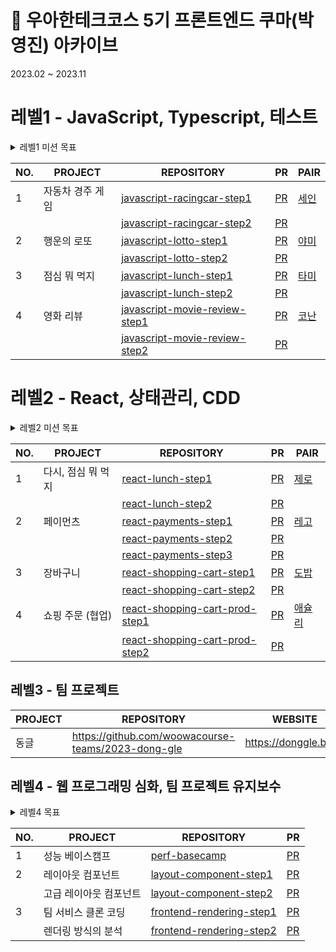 # 🚀 우아한테크코스 5기 프론트엔드 쿠마(박영진) 아카이브

2023.02 ~ 2023.11

# 레벨1 - JavaScript, Typescript, 테스트

<details>
  <summary>레벨1 미션 목표</summary>
  
  ## [1주 차] 자동차 경주 - 온보딩, 테스트

### 목표 경험

- Github 기반으로 온라인 코드 리뷰코딩 컨벤션을 준수하며 개발단위 테스트를 작성하며 개발함수(또는 메서드)를 분리하는 리팩터링

### 학습 키워드

- 단위 테스트
- JS 기초

## [2~3주 차] 로또 - TDD와 리팩터링

### 목표 경험

- UI와 도메인 영역을 분리할 수 있는 설계를 고민해보고, 목적에 맞게 객체와 함수를 활용단위 테스트 기반으로 점진적인 리팩터링기본적인 웹 표준을 준수하는 웹 UI 개발

### 학습 키워드

- TDD
- 객체
- 함수
- OOP 기초
- HTML/CSS 기초
- 브라우저 이벤트 기초

## [4~5주 차] 점심 뭐 먹지 - 컴포넌트

### 목표 경험

- 어플리케이션을 컴포넌트 단위로 모듈화하여 개발TypeScript의 기본 문법을 익히며 필요성을 경험UI 환경에서의 테스트

### 학습 키워드

- Component
- SPA
- TypeScript 기초
- E2E 테스트 기초

## [6~8주 차] 영화 리뷰 - 웹앱

### 목표 경험

- 자바스크립트 언어의 비동기 개념 이해 및 활용API 통신을 처리할 때 기술적, UX적으로 고려해야 하는 케이스를 고민하고 개선TypeScript에 익숙해지며 보다 적극적으로 활용테스트 더블의 필요성 경험 및 적용

### 학습 키워드

- HTTP 기초
- RESTful API
- TypeScript 심화
</details>

| NO. | PROJECT | REPOSITORY | PR | PAIR |
| --- | --- | --- | --- | --- |
| 1 | 자동차 경주 게임 | [javascript-racingcar-step1](https://github.com/yogjin/javascript-racingcar/tree/yogjin) | [PR](https://github.com/woowacourse/javascript-racingcar/pull/180) | [세인](https://github.com/semnil5202) |
|  |  | [javascript-racingcar-step2](https://github.com/yogjin/javascript-racingcar/tree/step2) | [PR](https://github.com/woowacourse/javascript-racingcar/pull/240) |  |
| 2 | 행운의 로또 | [javascript-lotto-step1](https://github.com/yogjin/javascript-lotto/tree/step1) | [PR](https://github.com/woowacourse/javascript-lotto/pull/200) | [야미](https://github.com/feb-dain) |
| |  | [javascript-lotto-step2](https://github.com/yogjin/javascript-lotto/tree/step2) | [PR](https://github.com/woowacourse/javascript-lotto/pull/251) |  |
| 3 | 점심 뭐 먹지 | [javascript-lunch-step1](https://github.com/yogjin/javascript-lunch/tree/step1) | [PR](https://github.com/woowacourse/javascript-lunch/pull/44) | [타미](https://github.com/xodms0309) |
| |  | [javascript-lunch-step2](https://github.com/yogjin/javascript-lunch/tree/step2) | [PR](https://github.com/woowacourse/javascript-lunch/pull/100) |  |
| 4 | 영화 리뷰 | [javascript-movie-review-step1](https://github.com/yogjin/javascript-movie-review/tree/step1) | [PR](https://github.com/woowacourse/javascript-movie-review/pull/19) | [코난](https://github.com/cruelladevil) |
| |  | [javascript-movie-review-step2](https://github.com/yogjin/javascript-movie-review/tree/step2) | [PR](https://github.com/woowacourse/javascript-movie-review/pull/86) |  |


# 레벨2 - React, 상태관리, CDD

<details>
  <summary>레벨2 미션 목표</summary>
  
  ## [1주 차] 점심 뭐 먹지 - 리액트 온보딩

### 목표 경험

- 레벨1에서 구현하고 사용해본 점심 메뉴 애플리케이션을 React로 구현
- React 공식 문서를 단순히 학습이 아닌 구현 목적을 가지고 활용하고 공식 문서를 활용한 본인만의 접근 방식 만들기
- JS로 구현해본 컴포넌트를 React 컴포넌트로 작성

### 학습 키워드

- React 기초
- TDD

## [2~4주 차] 페이먼츠 - 컴포넌트 주도 개발(CDD)

### 목표 경험

- 재사용 가능한 단위의 컴포넌트에 대한 기준 정의
- 스토리북을 이용해 컴포넌트 단위가 가지는 스토리에 대해 문서화하여 표현
- 컴포넌트 단위로, 어떤 스토리가 가능한지 이야기하기

### 학습 키워드

- TDD
- CDD
- Component
- Storybook
- Custom hook

## [5~6주 차] 장바구니 - 복잡한 상태 관리, 라우팅

### 목표 경험

- 상태 관리 라이브러리를 사용하여 상태 관리를 구현할 수 있으며, 이를 통해 애플리케이션의 안정성과 유지 보수성 향상
- 다양한 테스트 도구를 스스로 비교 분석하고, 자신에게 가장 적합한 도구를 선정하여 활용
- MSW를 이용한 mocking을 통해 서버와의 연결전 준비

### 학습 키워드

- TDD
- State
- SPA

## [7~9주 차] 장바구니 - 협업 미션

### 목표 경험

- 네트워크와 비동기 처리
- 타입스크립트를 이용한 데이터 포맷 설정
- 프론트엔드 배포
- 네트워크 상황, 비동기 처리에 따른 UI/UX 설계

### 학습 키워드

- MSW
- TypeScript
- 배포
</details>

| NO. | PROJECT | REPOSITORY | PR | PAIR |
| --- | --- | --- | --- | --- |
| 1 | 다시, 점심 뭐 먹지 | [react-lunch-step1](https://github.com/yogjin/react-lunch/tree/step1) | [PR](https://github.com/woowacourse/react-lunch/pull/45) | [제로](https://github.com/inyeong-kang) |
|  |  | [react-lunch-step2](https://github.com/yogjin/react-lunch/tree/step2) | [PR](https://github.com/woowacourse/react-lunch/pull/68) |  |
| 2 | 페이먼츠 | [react-payments-step1](https://github.com/yogjin/react-payments/tree/step1) | [PR](https://github.com/woowacourse/react-payments/pull/234) | [레고](https://github.com/regularPark) |
|  |  | [react-payments-step2](https://github.com/yogjin/react-payments/tree/step2) | [PR](https://github.com/woowacourse/react-payments/pull/278) |  |
| |  | [react-payments-step3](https://github.com/yogjin/react-payments/tree/step3) | [PR](https://github.com/woowacourse/react-payments/pull/328) |  |
| 3 | 장바구니 | [react-shopping-cart-step1](https://github.com/yogjin/react-shopping-cart/tree/step1) | [PR](https://github.com/woowacourse/react-shopping-cart/pull/189) | [도밥](https://github.com/Creative-Lee) |
|  |  | [react-shopping-cart-step2](https://github.com/yogjin/react-shopping-cart/tree/step2) | [PR](https://github.com/woowacourse/react-shopping-cart/pull/212) |  |
| 4 | 쇼핑 주문 (협업) | [react-shopping-cart-prod-step1](https://github.com/yogjin/react-shopping-cart-prod/tree/step1) | [PR](https://github.com/woowacourse/react-shopping-cart-prod/pull/111) | [애슐리](https://github.com/ashleysyheo) |
|  |  | [react-shopping-cart-prod-step2](https://github.com/yogjin/react-shopping-cart-prod/tree/step2) | [PR](https://github.com/woowacourse/react-shopping-cart-prod/pull/171) |  |


## 레벨3 - **팀 프로젝트**

| PROJECT | REPOSITORY | WEBSITE |
| --- | --- | --- |
| 동글 | https://github.com/woowacourse-teams/2023-dong-gle | https://donggle.blog/ |

## 레벨4 - **웹 프로그래밍 심화, 팀 프로젝트 유지보수**

<details>
  <summary>레벨4 목표</summary>

### 1. 프론트엔드 성능을 측정, 분석하고 개선해본다.

> 성능 개선과 관련된 네트워크 키워드, 브라우저 렌더링 과정에 대한 이해도를 높인다.
> 

### 2. 재사용 가능한 레이아웃 컴포넌트를 개발하고 활용해본다.

> 사용자 경험을 향상시키는 CSS 레이아웃 구축 역량을 개발한다.
> 

### 3. 프론트엔드의 다양한 렌더링 방식에 대해 학습하고 적용해본다.

> 팀 서비스 페이지 클론코딩을 통해 프론트엔드의 렌더링 방식을 이해한다.
>
</details>

| NO. | PROJECT | REPOSITORY | PR |
| --- | --- | --- | --- |
| 1 | 성능 베이스캠프 | [perf-basecamp](https://github.com/yogjin/perf-basecamp/tree/yogjin) | [PR](https://github.com/woowacourse/perf-basecamp/pull/92) |
| 2 | 레이아웃 컴포넌트 | [layout-component-step1](https://github.com/yogjin/layout-component/tree/step1) | [PR](https://github.com/woowacourse/layout-component/pull/24) |
| | 고급 레이아웃 컴포넌트 | [layout-component-step2](https://github.com/yogjin/layout-component/tree/step2) | [PR](https://github.com/woowacourse/layout-component/pull/87) |
| 3 | 팀 서비스 클론 코딩 | [frontend-rendering-step1](https://github.com/yogjin/frontend-rendering/tree/step1) | [PR](https://github.com/woowacourse/frontend-rendering/pull/41) |
| | 렌더링 방식의 분석 | [frontend-rendering-step2](https://github.com/yogjin/frontend-rendering/tree/step2) | [PR](https://github.com/woowacourse/frontend-rendering/pull/89) |
